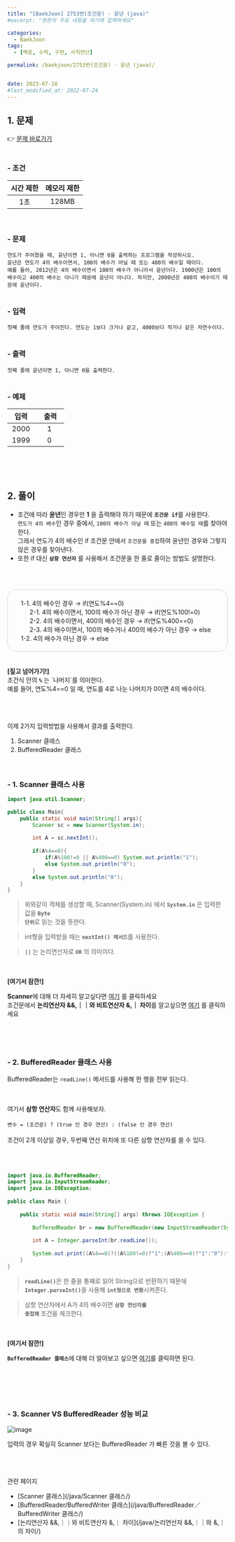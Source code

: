 ```yaml
---
title: "[BaekJoon] 2753번(조건문) - 윤년 (java)"
#excerpt: "본문의 주요 내용을 여기에 입력하세요"

categories:
  - BaekJoon
tags:
  - [백준, 수학, 구현, 사칙연산]

permalink: /baekjoon/2753번(조건문) - 윤년 (java)/


date: 2023-07-10
#last_modified_at: 2022-07-24
---
```


## 1. 문제
👉 [문제 바로가기](https://www.acmicpc.net/problem/2753)<br><br>
###  - 조건
  
| 시간 제한 | 메모리 제한 |
|:--------:|:--------:|
|1초|128MB|

<br>

### - 문제
```연도가 주어졌을 때, 윤년이면 1, 아니면 0을 출력하는 프로그램을 작성하시오.```<br>
```윤년은 연도가 4의 배수이면서, 100의 배수가 아닐 때 또는 400의 배수일 때이다.```<br>
```예를 들어, 2012년은 4의 배수이면서 100의 배수가 아니라서 윤년이다. 1900년은 100의 배수이고 400의 배수는 아니기 때문에 윤년이 아니다. 하지만, 2000년은 400의 배수이기 때문에 윤년이다.```
<br><br>

### - 입력
```첫째 줄에 연도가 주어진다. 연도는 1보다 크거나 같고, 4000보다 작거나 같은 자연수이다.```
<br><br>

### - 출력
```첫째 줄에 윤년이면 1, 아니면 0을 출력한다.```
<br><br>

### - 예제
  
| &nbsp;&nbsp;입력&nbsp;&nbsp; | &nbsp;&nbsp; 출력&nbsp;&nbsp; |
|:--------:|:--------:|
|2000|1|
|1999|0|

  
<br><br><br>


## 2. 풀이
- 조건에 따라 <b>윤년</b>인 경우만 <b>1</b> 을 출력해야 하기 때문에 <code><b>조건문 if</b></code>를 사용한다.<br>
`연도가 4의 배수`인 경우 중에서, `100의 배수가 아닐 때` 또는 `400의 배수일 때`를 찾아야 한다.<br>
그래서 연도가 4의 배수인 if 조건문 안에서 `조건문을 중첩`하여 윤년인 경우와 그렇지 않은 경우를 찾아낸다.<br>
- 또한 if 대신 <code><b>삼항 연산자</b></code> 를 사용해서 조건문을 한 줄로 줄이는 방법도 설명한다.

<br><br>
<div style="border:1px solid lightgray;padding:20px 30px;border-radius:20px;">
1-1. 4의 배수인 경우 → if(연도%4==0)<br>
&nbsp;&nbsp;&nbsp;&nbsp;&nbsp;2-1. 4의 배수이면서, 100의 배수가 아닌 경우 → if(연도%100!=0)<br>
&nbsp;&nbsp;&nbsp;&nbsp;&nbsp;2-2. 4의 배수이면서, 400의 배수인 경우 → if(연도%400==0)<br>
&nbsp;&nbsp;&nbsp;&nbsp;&nbsp;2-3. 4의 배수이면서, 100의 배수거나 400의 배수가 아닌 경우 → else<br>
1-2. 4의 배수가 아닌 경우 → else
</div>
<br><br>
<b>[짚고 넘어가기!]</b><br>
조건식 안의 <code><b>%</b></code> 는 `나머지`를 의미한다.<br>
예를 들어, 연도%4==0 일 때, 연도를 4로 나눈 나머지가 0이면 4의 배수이다.


<br><br><br>
이제 2가지 입력방법을 사용해서 결과를 출력한다.

1. Scanner 클래스
2. BufferedReader 클래스
<br><br><br>

### - 1. Scanner 클래스 사용
```java
import java.util.Scanner;

public class Main{
    public static void main(String[] args){
        Scanner sc = new Scanner(System.in);
        
        int A = sc.nextInt();
        
        if(A%4==0){
            if(A%100!=0 || A%400==0) System.out.println("1");
            else System.out.println("0");
        } 
        else System.out.println("0");
    }
} 
```
> 위와같이 객체를 생성할 때, Scanner(System.in) 에서 <code><b>System.in</b></code> 은 입력한 값을 <code><b>Byte 단위</b></code>로 읽는 것을 뜻한다.

> int형을 입력받을 때는 <code><b>nextInt() 메서드</b></code>를 사용한다.

> <code><b>||</b></code> 는 논리연산자로 <code><b>OR</b></code> 의 의미이다.

<br><br>
<b>[여기서 잠깐!]</b>
<div class="box"><b>Scanner</b>에 대해 더 자세히 알고싶다면 <a href="/java/Scanner 클래스/"> 여기</a> 를 클릭하세요</div>
<div class="box">조건문에서 <b>논리연산자 &&,｜｜와 비트연산자 &,｜ 차이</b>를 알고싶으면 <a href="/java/논리연산자 &&,｜｜와 &,｜의 차이/"> 여기</a>  를 클릭하세요</div>


<br><br><br>

### - 2. BufferedReader 클래스 사용
BufferedReader는 `readLine()` 메서드를 사용해 한 행을 전부 읽는다.<br><br><br>

여기서 <b>삼항 연산자</b>도 함께 사용해보자.<br><br>
```변수 = (조건문) ? (true 인 경우 연산) : (false 인 경우 연산)```
<br><br>
조건이 2개 이상일 경우, 두번째 연산 위치에 또 다른 삼항 연산자를 쓸 수 있다.
<br><br><br><br>


```java
import java.io.BufferedReader;
import java.io.InputStreamReader;
import java.io.IOException;
 
public class Main {
 
	public static void main(String[] args) throws IOException {
        
		BufferedReader br = new BufferedReader(new InputStreamReader(System.in));
 
		int A = Integer.parseInt(br.readLine());
		
		System.out.print((A%4==0)?((A%100!=0)?"1":(A%400==0)?"1":"0"):"0");
	}
}
```
> <code><b>readLine()</b></code>은 한 줄을 통째로 읽어 String으로 반환하기 때문에 <code><b>Integer.parseInt()</b></code>을 사용해 <code><b>int형으로 변환</b></code>시켜준다.

> 삼항 연산자에서 A가 4의 배수이면 <code><b>삼항 연산자를 중첩해</b></code> 조건을 체크한다.<br>

<br><br>
<b>[여기서 잠깐!]</b>
<div class="box"><code><b>BufferedReader 클래스</b></code>에 대해 더 알아보고 싶으면 <a href="/java/BufferedReader／BufferedWriter 클래스/"> 여기</a>를 클릭하면 된다.</div>



<br><br><br><br>

### - 3. Scanner VS BufferedReader 성능 비교
![image](https://github.com/cjoungi/cjoungi.github.io/assets/113075984/cacd164c-8b0b-42f6-b76a-f17cbdadca62)

입력의 경우 확실히 Scanner 보다는 <span class="color">BufferedReader 가 빠른 것을 볼 수 있다.</span>


<br><br><br>
<span class="color">관련 페이지</span><br>
- [Scanner 클래스](/java/Scanner 클래스/)
- [BufferedReader/BufferedWriter 클래스](/java/BufferedReader／BufferedWriter 클래스/)
- [논리연산자 &&,｜｜와 비트연산자 &,｜ 차이](/java/논리연산자 &&,｜｜와 &,｜의 차이/)
<br><br><br>